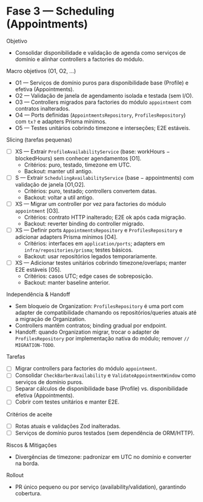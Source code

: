 # Fase 3 — Scheduling (Appointments)

Objetivo
- Consolidar disponibilidade e validação de agenda como serviços de domínio e alinhar controllers a factories do módulo.

Macro objetivos (O1, O2, ...)
- O1 — Serviços de domínio puros para disponibilidade base (Profile) e efetiva (Appointments).
- O2 — Validação de janela de agendamento isolada e testada (sem I/O).
- O3 — Controllers migrados para factories do módulo `appointment` com contratos inalterados.
- O4 — Ports definidas (`AppointmentsRepository`, `ProfilesRepository`) com `tx?` e adapters Prisma mínimos.
- O5 — Testes unitários cobrindo timezone e interseções; E2E estáveis.

Slicing (tarefas pequenas)
- [ ] XS — Extrair `ProfileAvailabilityService` (base: workHours − blockedHours) sem conhecer agendamentos [O1].
  - Critérios: puro, testado, timezone em UTC.
  - Backout: manter util antigo.
- [ ] S — Extrair `SchedulingAvailabilityService` (base − appointments) com validação de janela [O1,O2].
  - Critérios: puro, testado; controllers convertem datas.
  - Backout: voltar a util antigo.
- [ ] XS — Migrar um controller por vez para factories do módulo `appointment` [O3].
  - Critérios: contrato HTTP inalterado; E2E ok após cada migração.
  - Backout: reverter binding do controller migrado.
- [ ] XS — Definir ports `AppointmentsRepository` e `ProfilesRepository` e adicionar adapters Prisma mínimos [O4].
  - Critérios: interfaces em `application/ports`; adapters em `infra/repositories/prisma`; testes básicos.
  - Backout: usar repositórios legados temporariamente.
- [ ] XS — Adicionar testes unitários cobrindo timezone/overlaps; manter E2E estáveis [O5].
  - Critérios: casos UTC; edge cases de sobreposição.
  - Backout: manter baseline anterior.

Independência & Handoff
- Sem bloqueio de Organization: `ProfilesRepository` é uma port com adapter de compatibilidade chamando os repositórios/queries atuais até a migração de Organization.
- Controllers mantêm contratos; binding gradual por endpoint.
- Handoff: quando Organization migrar, trocar o adapter de `ProfilesRepository` por implementação nativa do módulo; remover `// MIGRATION-TODO`.

Tarefas
- [ ] Migrar controllers para factories do módulo `appointment`.
- [ ] Consolidar `CheckBarberAvailability` e `ValidateAppointmentWindow` como serviços de domínio puros.
- [ ] Separar cálculos de disponibilidade base (Profile) vs. disponibilidade efetiva (Appointments).
- [ ] Cobrir com testes unitários e manter E2E.

Critérios de aceite
- [ ] Rotas atuais e validações Zod inalteradas.
- [ ] Serviços de domínio puros testados (sem dependência de ORM/HTTP).

Riscos & Mitigações
- Divergências de timezone: padronizar em UTC no domínio e converter na borda.

Rollout
- PR único pequeno ou por serviço (availability/validation), garantindo cobertura.
